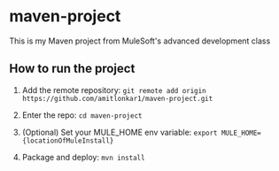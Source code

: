 # maven-project

This is my Maven project from MuleSoft's advanced development class

## How to run the project

1. Add the remote repository: `git remote add origin https://github.com/amitlonkar1/maven-project.git`

1. Enter the repo: `cd maven-project`

1. (Optional) Set your MULE_HOME env variable: `export MULE_HOME={locationOfMuleInstall}`

1. Package and deploy: `mvn install`
